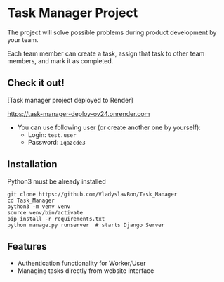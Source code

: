 # Task Manager Project

The project will solve possible problems during product development by your team.

Each team member can create a task, assign that task to other team members, and mark it as completed.

## Check it out!

[Task manager project deployed to Render]

https://task-manager-deploy-ov24.onrender.com

- You can use following user (or create another one by yourself):
  - Login: `test.user`
  - Password: `1qazcde3`

## Installation

Python3 must be already installed

```shell
git clone https://github.com/VladyslavBon/Task_Manager
cd Task_Manager
python3 -m venv venv
source venv/bin/activate
pip install -r requirements.txt
python manage.py runserver  # starts Django Server
```

## Features

* Authentication functionality for Worker/User
* Managing tasks directly from website interface